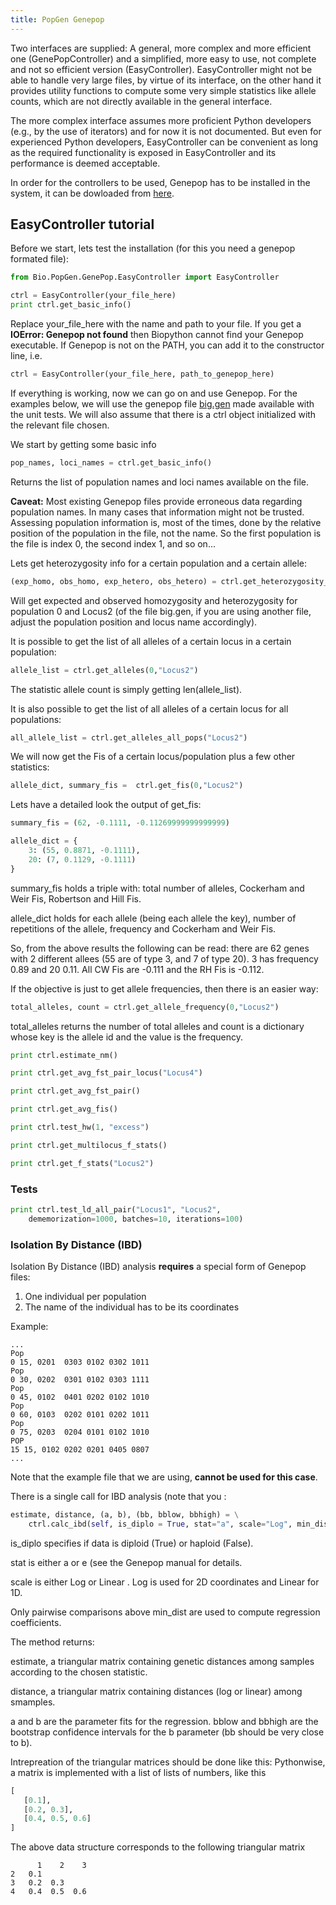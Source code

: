 ```yaml
---
title: PopGen Genepop
---
```


Two interfaces are supplied: A general, more complex and more efficient
one (GenePopController) and a simplified, more easy to use, not complete
and not so efficient version (EasyController). EasyController might not
be able to handle very large files, by virtue of its interface, on the
other hand it provides utility functions to compute some very simple
statistics like allele counts, which are not directly available in the
general interface.

The more complex interface assumes more proficient Python developers
(e.g., by the use of iterators) and for now it is not documented. But
even for experienced Python developers, EasyController can be convenient
as long as the required functionality is exposed in EasyController and
its performance is deemed acceptable.

In order for the controllers to be used, Genepop has to be installed in
the system, it can be dowloaded from
[here](http://kimura.univ-montp2.fr/~rousset/Genepop.htm).

EasyController tutorial
-----------------------

Before we start, lets test the installation (for this you need a genepop
formated file):

``` Python
from Bio.PopGen.GenePop.EasyController import EasyController

ctrl = EasyController(your_file_here)
print ctrl.get_basic_info()
```

Replace your\_file\_here with the name and path to your file. If you get
a **IOError: Genepop not found** then Biopython cannot find your Genepop
executable. If Genepop is not on the PATH, you can add it to the
constructor line, i.e.

``` Python
ctrl = EasyController(your_file_here, path_to_genepop_here)
```

If everything is working, now we can go on and use Genepop. For the
examples below, we will use the genepop file
[big.gen](http://biopython.open-bio.org/SRC/biopython/Tests/PopGen/big.gen)
made available with the unit tests. We will also assume that there is a
ctrl object initialized with the relevant file chosen.

We start by getting some basic info

``` Python
pop_names, loci_names = ctrl.get_basic_info()
```

Returns the list of population names and loci names available on the
file.

**Caveat:** Most existing Genepop files provide erroneous data regarding
population names. In many cases that information might not be trusted.
Assessing population information is, most of the times, done by the
relative position of the population in the file, not the name. So the
first population is the file is index 0, the second index 1, and so
on...

Lets get heterozygosity info for a certain population and a certain
allele:

``` Python
(exp_homo, obs_homo, exp_hetero, obs_hetero) = ctrl.get_heterozygosity_info(0,"Locus2")
```

Will get expected and observed homozygosity and heterozygosity for
population 0 and Locus2 (of the file big.gen, if you are using another
file, adjust the population position and locus name accordingly).

It is possible to get the list of all alleles of a certain locus in a
certain population:

``` Python
allele_list = ctrl.get_alleles(0,"Locus2")
```

The statistic allele count is simply getting len(allele\_list).

It is also possible to get the list of all alleles of a certain locus
for all populations:

``` Python
all_allele_list = ctrl.get_alleles_all_pops("Locus2")
```

We will now get the Fis of a certain locus/population plus a few other
statistics:

``` Python
allele_dict, summary_fis =  ctrl.get_fis(0,"Locus2")
```

Lets have a detailed look the output of get\_fis:

``` Python
summary_fis = (62, -0.1111, -0.11269999999999999)

allele_dict = {
    3: (55, 0.8871, -0.1111),
    20: (7, 0.1129, -0.1111)
}
```

summary\_fis holds a triple with: total number of alleles, Cockerham and
Weir Fis, Robertson and Hill Fis.

allele\_dict holds for each allele (being each allele the key), number
of repetitions of the allele, frequency and Cockerham and Weir Fis.

So, from the above results the following can be read: there are 62 genes
with 2 different allees (55 are of type 3, and 7 of type 20). 3 has
frequency 0.89 and 20 0.11. All CW Fis are -0.111 and the RH Fis
is -0.112.

If the objective is just to get allele frequencies, then there is an
easier way:

``` Python
total_alleles, count = ctrl.get_allele_frequency(0,"Locus2")
```

total\_alleles returns the number of total alleles and count is a
dictionary whose key is the allele id and the value is the frequency.

``` Python
print ctrl.estimate_nm()
```

``` Python
print ctrl.get_avg_fst_pair_locus("Locus4")
```

``` Python
print ctrl.get_avg_fst_pair()
```

``` Python
print ctrl.get_avg_fis()
```

``` Python
print ctrl.test_hw(1, "excess")
```

``` Python
print ctrl.get_multilocus_f_stats()
```

``` Python
print ctrl.get_f_stats("Locus2")
```

### Tests

``` Python
print ctrl.test_ld_all_pair("Locus1", "Locus2",
    dememorization=1000, batches=10, iterations=100)
```

### Isolation By Distance (IBD)

Isolation By Distance (IBD) analysis **requires** a special form of
Genepop files:

1.  One individual per population
2.  The name of the individual has to be its coordinates

Example:

    ...
    Pop
    0 15, 0201  0303 0102 0302 1011
    Pop
    0 30, 0202  0301 0102 0303 1111
    Pop
    0 45, 0102  0401 0202 0102 1010
    Pop
    0 60, 0103  0202 0101 0202 1011
    Pop
    0 75, 0203  0204 0101 0102 1010
    POP
    15 15, 0102 0202 0201 0405 0807
    ...

Note that the example file that we are using, **cannot be used for this
case**.

There is a single call for IBD analysis (note that you :

``` Python
estimate, distance, (a, b), (bb, bblow, bbhigh) = \
    ctrl.calc_ibd(self, is_diplo = True, stat="a", scale="Log", min_dist=0.00001)
```

is\_diplo specifies if data is diploid (True) or haploid (False).

stat is either a or e (see the Genepop manual for details.

scale is either Log or Linear . Log is used for 2D coordinates and
Linear for 1D.

Only pairwise comparisons above min\_dist are used to compute regression
coefficients.

The method returns:

estimate, a triangular matrix containing genetic distances among samples
according to the chosen statistic.

distance, a triangular matrix containing distances (log or linear) among
smamples.

a and b are the parameter fits for the regression. bblow and bbhigh are
the bootstrap confidence intervals for the b parameter (bb should be
very close to b).

Intrepreation of the triangular matrices should be done like this:
Pythonwise, a matrix is implemented with a list of lists of numbers,
like this

``` Python
[
   [0.1],
   [0.2, 0.3],
   [0.4, 0.5, 0.6]
]
```

The above data structure corresponds to the following triangular matrix

          1    2    3
    2   0.1
    3   0.2  0.3
    4   0.4  0.5  0.6
